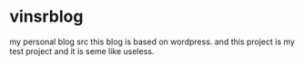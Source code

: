 # vinsrblog
my personal blog src
this blog is based on wordpress.
and this project is my test project and it is seme like useless.

